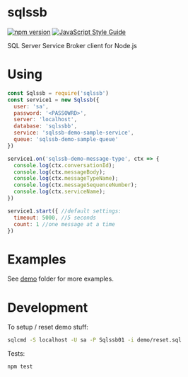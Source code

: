 # sqlssb

[![npm version](https://badge.fury.io/js/sqlssb.svg)](https://badge.fury.io/js/sqlssb)
[![JavaScript Style Guide](https://img.shields.io/badge/code_style-standard-brightgreen.svg)](https://standardjs.com)

SQL Server Service Broker client for Node.js

# Using
```javascript
const Sqlssb = require('sqlssb')
const service1 = new Sqlssb({
  user: 'sa',
  password: '<PASSOWRD>',
  server: 'localhost',
  database: 'sqlssbb',
  service: 'sqlssb-demo-sample-service',
  queue: 'sqlssb-demo-sample-queue'
})

service1.on('sqlssb-demo-message-type', ctx => {
  console.log(ctx.conversationId);
  console.log(ctx.messageBody);
  console.log(ctx.messageTypeName);
  console.log(ctx.messageSequenceNumber);
  console.log(ctx.serviceName);
})

service1.start({ //default settings:
  timeout: 5000, //5 seconds
  count: 1 //one message at a time
})
```

# Examples
See [demo](demo/) folder for more examples.

# Development
To setup / reset demo stuff:
```bash
sqlcmd -S localhost -U sa -P Sqlssb01 -i demo/reset.sql
```
Tests:
```bash
npm test
```